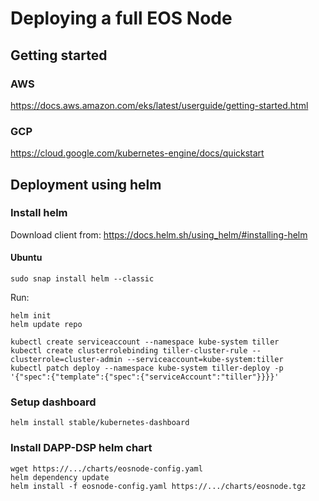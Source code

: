 # Deploying a full EOS Node

## Getting started
### AWS
https://docs.aws.amazon.com/eks/latest/userguide/getting-started.html

### GCP
https://cloud.google.com/kubernetes-engine/docs/quickstart

## Deployment using helm
### Install helm

Download client from: https://docs.helm.sh/using_helm/#installing-helm
#### Ubuntu
```
sudo snap install helm --classic
```

Run:
```
helm init
helm update repo

kubectl create serviceaccount --namespace kube-system tiller 
kubectl create clusterrolebinding tiller-cluster-rule --clusterrole=cluster-admin --serviceaccount=kube-system:tiller 
kubectl patch deploy --namespace kube-system tiller-deploy -p '{"spec":{"template":{"spec":{"serviceAccount":"tiller"}}}}'

```
### Setup dashboard
```
helm install stable/kubernetes-dashboard
```
### Install DAPP-DSP helm chart
```
wget https://.../charts/eosnode-config.yaml
helm dependency update
helm install -f eosnode-config.yaml https://.../charts/eosnode.tgz


```

